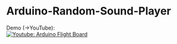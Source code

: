 # Arduino-Random-Sound-Player
Demo (->YouTube): <br>
[![Youtube: Arduino Flight Board](https://img.youtube.com/vi/fovNXfT4640/0.jpg)](https://www.youtube.com/watch?v=fovNXfT4640)
